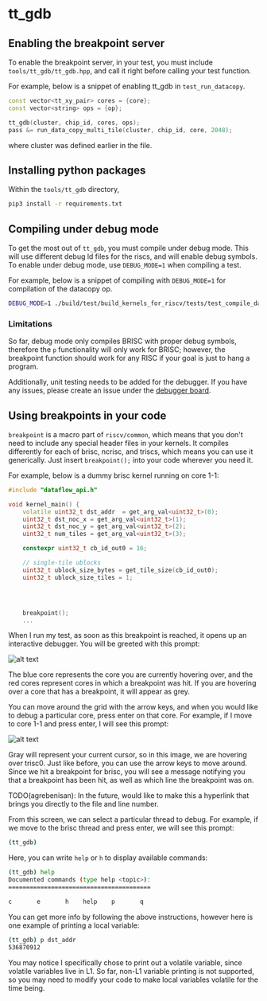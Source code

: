 # tt_gdb
## Enabling the breakpoint server
To enable the breakpoint server, in your test, you must include `tools/tt_gdb/tt_gdb.hpp`, and call it right before calling your test function.

For example, below is a snippet of enabling tt_gdb in `test_run_datacopy`.

```cpp
const vector<tt_xy_pair> cores = {core};
const vector<string> ops = {op};

tt_gdb(cluster, chip_id, cores, ops);
pass &= run_data_copy_multi_tile(cluster, chip_id, core, 2048);
```
where cluster was defined earlier in the file.

## Installing python packages

Within the ``tools/tt_gdb`` directory,
```bash
pip3 install -r requirements.txt
```

## Compiling under debug mode
To get the most out of `tt_gdb`, you must compile under debug mode. This will use different debug ld files for the riscs, and will enable debug symbols. To enable under debug mode, use
`DEBUG_MODE=1` when compiling a test.

For example, below is a snippet of compiling with `DEBUG_MODE=1` for compilation of the datacopy op.

```bash
DEBUG_MODE=1 ./build/test/build_kernels_for_riscv/tests/test_compile_datacopy
```

### Limitations
So far, debug mode only compiles BRISC with proper debug symbols, therefore the `p` functionality will only work for BRISC; however, the breakpoint function should work for any RISC if your goal is just to hang a program.

Additionally, unit testing needs to be added for the debugger. If you have any issues,
please create an issue under the [debugger board](https://yyz-gitlab.local.tenstorrent.com/dcapalija/fw-dma-test-2/-/boards/121?label_name[]=debugger).

## Using breakpoints in your code
`breakpoint` is a macro part of `riscv/common`, which means that you don't need to include any special header files in your kernels. It compiles differently for each of brisc, ncrisc, and triscs, which means you can use it generically. Just insert `breakpoint();` into your code wherever you need it.

For example, below is a dummy brisc kernel running on core 1-1:

```cpp
#include "dataflow_api.h"

void kernel_main() {
    volatile uint32_t dst_addr  = get_arg_val<uint32_t>(0);
    uint32_t dst_noc_x = get_arg_val<uint32_t>(1);
    uint32_t dst_noc_y = get_arg_val<uint32_t>(2);
    uint32_t num_tiles = get_arg_val<uint32_t>(3);

    constexpr uint32_t cb_id_out0 = 16;

    // single-tile ublocks
    uint32_t ublock_size_bytes = get_tile_size(cb_id_out0);
    uint32_t ublock_size_tiles = 1;




    breakpoint();
    ...
```

When I run my test, as soon as this breakpoint is reached, it opens up an interactive debugger. You will be greeted with this prompt:

![alt text](grid-debugger.png)


The blue core represents the core you are currently hovering over, and the red cores represent cores in which a breakpoint was hit. If you are hovering over a core that has a breakpoint, it will appear as grey.

You can move around the grid with the arrow keys, and when you would like to debug a particular core, press enter on that core. For example, if I move to core 1-1 and press enter, I will see this prompt:

![alt text](core-view.png)

Gray will represent your current cursor, so in this image, we are hovering over trisc0. Just like before, you can use the arrow keys to move around. Since we hit a breakpoint for brisc, you will see a message notifying you that a breakpoint has been hit, as well as which line the breakpoint was on.

TODO(agrebenisan): In the future, would like to make this a hyperlink that brings you directly to the file and line number.

From this screen, we can select a particular thread to debug. For example, if we move to the brisc thread and press enter, we will see this prompt:

```bash
(tt_gdb)
```

Here, you can write `help` or `h` to display available commands:

```bash
(tt_gdb) help
Documented commands (type help <topic>):
========================================

c       e       h    help    p       q
```

You can get more info by following the above instructions, however here is one example of printing a local variable:


```bash
(tt_gdb) p dst_addr
536870912
```

You may notice I specifically chose to print out a volatile variable, since volatile variables live in L1. So far, non-L1 variable printing is not supported, so you may need to modify your code to make local variables volatile for the time being.
